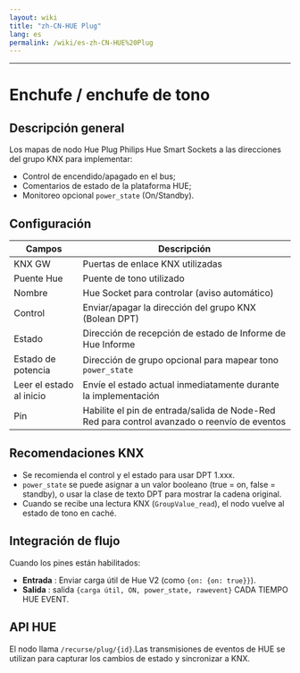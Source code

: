 ```yaml
---
layout: wiki
title: "zh-CN-HUE Plug"
lang: es
permalink: /wiki/es-zh-CN-HUE%20Plug
---
```

---
# Enchufe / enchufe de tono
## Descripción general
Los mapas de nodo Hue Plug Philips Hue Smart Sockets a las direcciones del grupo KNX para implementar:
- Control de encendido/apagado en el bus;
- Comentarios de estado de la plataforma HUE;
- Monitoreo opcional `power_state` (On/Standby).
## Configuración
|Campos | Descripción |
|-|-|
| KNX GW | Puertas de enlace KNX utilizadas |
| Puente Hue | Puente de tono utilizado |
| Nombre | Hue Socket para controlar (aviso automático) |
| Control | Enviar/apagar la dirección del grupo KNX (Bolean DPT) |
| Estado | Dirección de recepción de estado de Informe de Hue Informe |
| Estado de potencia | Dirección de grupo opcional para mapear tono `power_state` |
| Leer el estado al inicio | Envíe el estado actual inmediatamente durante la implementación |
| Pin | Habilite el pin de entrada/salida de Node-Red Red para control avanzado o reenvío de eventos |
## Recomendaciones KNX
- Se recomienda el control y el estado para usar DPT 1.xxx.
- `power_state` se puede asignar a un valor booleano (true = on, false = standby), o usar la clase de texto DPT para mostrar la cadena original.
- Cuando se recibe una lectura KNX (`GroupValue_read`), el nodo vuelve al estado de tono en caché.
## Integración de flujo
Cuando los pines están habilitados:
- **Entrada** : Enviar carga útil de Hue V2 (como `{on: {on: true}}`).
- **Salida** : salida `{carga útil, ON, power_state, rawevent}` CADA TIEMPO HUE EVENT.
## API HUE
El nodo llama `/recurse/plug/{id}`.Las transmisiones de eventos de HUE se utilizan para capturar los cambios de estado y sincronizar a KNX.
